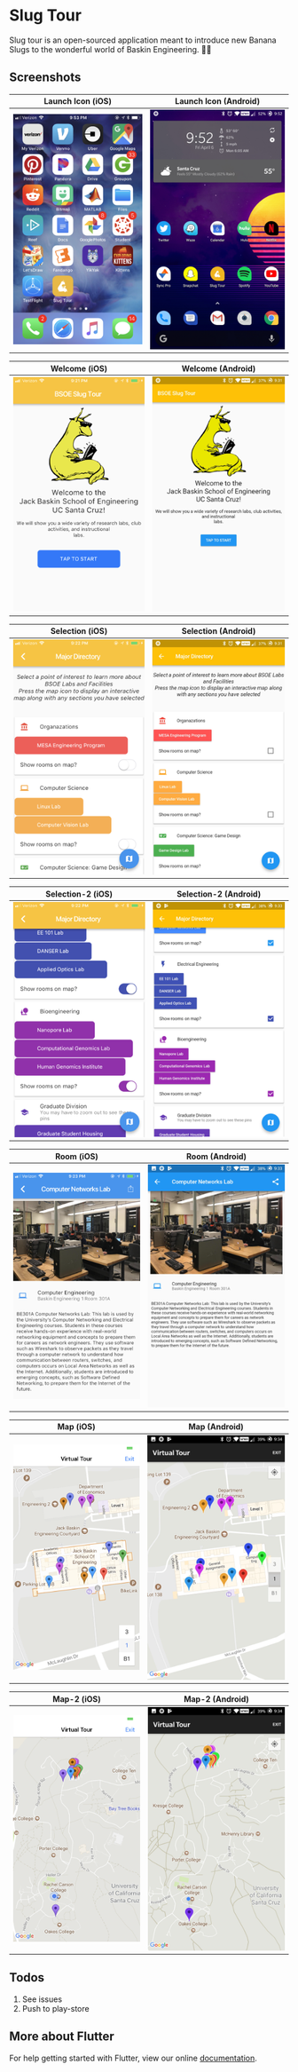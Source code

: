 # Slug Tour

Slug tour is an open-sourced application meant to introduce new Banana Slugs to the wonderful world of Baskin Engineering. 🐌🍌 

## Screenshots
|   Launch Icon (iOS)	| Launch Icon (Android)  	|
|:-:	|:-:	|
|   ![alt](./Screenshots/i-0.PNG)	|   ![alt](./Screenshots/a-0.jpg)	|

|   Welcome (iOS)	| Welcome (Android)  	|
|:-:	|:-:	|
|   ![alt](./Screenshots/i-1.PNG)	|   ![alt](./Screenshots/a-1.jpg)	|

|   Selection (iOS)	| Selection (Android)  	|
|:-:	|:-:	|
|   ![alt](./Screenshots/i-2.PNG)	|   ![alt](./Screenshots/a-2.jpg)	|

|   Selection-2 (iOS)	| Selection-2 (Android)  	|
|:-:	|:-:	|
|   ![alt](./Screenshots/i-3.PNG)	|   ![alt](./Screenshots/a-3.jpg)	|

|   Room (iOS)	| Room (Android)  	|
|:-:	|:-:	|
|   ![alt](./Screenshots/i-4.PNG)	|   ![alt](./Screenshots/a-4.jpg)	|

|   Map (iOS)	| Map (Android)  	|
|:-:	|:-:	|
|   ![alt](./Screenshots/i-5.PNG)	|   ![alt](./Screenshots/a-5.jpg)	|

|   Map-2 (iOS)	| Map-2 (Android)  	|
|:-:	|:-:	|
|   ![alt](./Screenshots/i-6.PNG)	|   ![alt](./Screenshots/a-6.jpg)	|

## Todos
1. See issues
2. Push to play-store
## More about Flutter

For help getting started with Flutter, view our online
[documentation](https://flutter.io/).
